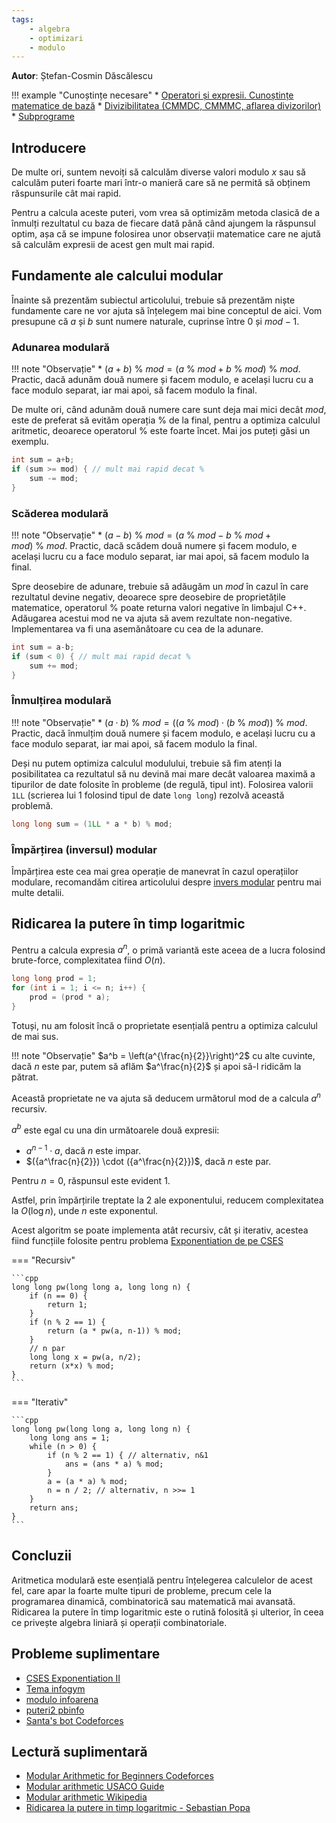 ```yaml
---
tags:
    - algebra
    - optimizari
    - modulo
---
```


**Autor**: Ștefan-Cosmin Dăscălescu

!!! example "Cunoștințe necesare"
    * [Operatori și expresii. Cunoștințe matematice de bază](https://edu.roalgo.ro/cppintro/basic-math/)
    * [Divizibilitatea (CMMDC, CMMMC, aflarea divizorilor)](https://edu.roalgo.ro/usor/divisibility/)
    * [Subprograme](https://edu.roalgo.ro/cppintro/functions/)

## Introducere

De multe ori, suntem nevoiți să calculăm diverse valori modulo $x$ sau să calculăm puteri foarte mari într-o manieră care să ne permită să obținem răspunsurile cât mai rapid. 

Pentru a calcula aceste puteri, vom vrea să optimizăm metoda clasică de a înmulți rezultatul cu baza de fiecare dată până când ajungem la răspunsul optim, așa că se impune folosirea unor observații matematice care ne ajută să calculăm expresii de acest gen mult mai rapid. 

## Fundamente ale calcului modular

Înainte să prezentăm subiectul articolului, trebuie să prezentăm niște fundamente care ne vor ajuta să înțelegem mai bine conceptul de aici. Vom presupune că $a$ și $b$ sunt numere naturale, cuprinse între $0$ și $mod - 1$.

### Adunarea modulară 

!!! note "Observație"
    * $(a + b)\ \% \ mod = (a \ \% \ mod + b \ \% \ mod) \ \% \ mod$. Practic, dacă adunăm două numere și facem modulo, e același lucru cu a face modulo separat, iar mai apoi, să facem modulo la final. 

De multe ori, când adunăm două numere care sunt deja mai mici decât $mod$, este de preferat să evităm operația $\%$ de la final, pentru a optimiza calculul aritmetic, deoarece operatorul $\%$ este foarte încet. Mai jos puteți găsi un exemplu. 

```cpp
int sum = a+b;
if (sum >= mod) { // mult mai rapid decat %
    sum -= mod;
}
```

### Scăderea modulară 

!!! note "Observație"
    * $(a - b)\ \% \ mod = (a\ \% \ mod - b \ \% \ mod + mod) \ \% \ mod$. Practic, dacă scădem două numere și facem modulo, e același lucru cu a face modulo separat, iar mai apoi, să facem modulo la final. 
    
Spre deosebire de adunare, trebuie să adăugăm un $mod$ în cazul în care rezultatul devine negativ, deoarece spre deosebire de proprietățile matematice, operatorul $\%$ poate returna valori negative în limbajul C++. Adăugarea acestui mod ne va ajuta să avem rezultate non-negative. Implementarea va fi una asemănătoare cu cea de la adunare.

```cpp
int sum = a-b;
if (sum < 0) { // mult mai rapid decat %
    sum += mod;
}
```

### Înmulțirea modulară 

!!! note "Observație"
    * $(a \cdot b)\ \% \ mod = ((a \ \% \ mod) \cdot (b \ \% \ mod)) \ \% \ mod$. Practic, dacă înmulțim două numere și facem modulo, e același lucru cu a face modulo separat, iar mai apoi, să facem modulo la final. 
    
Deși nu putem optimiza calculul modulului, trebuie să fim atenți la posibilitatea ca rezultatul să nu devină mai mare decât valoarea maximă a tipurilor de date folosite în probleme (de regulă, tipul int). Folosirea valorii `1LL` (scrierea lui $1$ folosind tipul de date `long long`) rezolvă această problemă.

```cpp
long long sum = (1LL * a * b) % mod;
```

### Împărțirea (inversul) modular 

Împărțirea este cea mai grea operație de manevrat în cazul operațiilor modulare, recomandăm citirea articolului despre [invers modular](./modular-inverse.md) pentru mai multe detalii.

## Ridicarea la putere în timp logaritmic

Pentru a calcula expresia $a^n$, o primă variantă este aceea de a lucra folosind brute-force, complexitatea fiind $O(n)$.

```cpp
long long prod = 1;
for (int i = 1; i <= n; i++) {
    prod = (prod * a);
}
```

Totuși, nu am folosit încă o proprietate esențială pentru a optimiza calculul de mai sus.

!!! note "Observație"
    $a^b = \left(a^{\frac{n}{2}}\right)^2$ cu alte cuvinte, dacă $n$ este par, putem să aflăm $a^\frac{n}{2}$ și apoi să-l ridicăm la pătrat. 

Această proprietate ne va ajuta să deducem următorul mod de a calcula $a^n$ recursiv. 

$a^b$ este egal cu una din următoarele două expresii:

* $a^{n-1} \cdot a$, dacă $n$ este impar.
* $({a^\frac{n}{2}}) \cdot ({a^\frac{n}{2}})$, dacă $n$ este par.

Pentru $n = 0$, răspunsul este evident $1$. 

Astfel, prin împărțirile treptate la $2$ ale exponentului, reducem complexitatea la $O(\log n)$, unde $n$ este exponentul.

Acest algoritm se poate implementa atât recursiv, cât și iterativ, acestea fiind funcțiile folosite pentru problema [Exponentiation de pe CSES](https://cses.fi/problemset/task/1095/)

=== "Recursiv"

    ```cpp
    long long pw(long long a, long long n) {
        if (n == 0) {
            return 1;
        }
        if (n % 2 == 1) {
            return (a * pw(a, n-1)) % mod;
        }
        // n par
        long long x = pw(a, n/2);
        return (x*x) % mod;
    }
    ```

=== "Iterativ"

    ```cpp
    long long pw(long long a, long long n) {
        long long ans = 1;
        while (n > 0) {
            if (n % 2 == 1) { // alternativ, n&1
                ans = (ans * a) % mod;
            }
            a = (a * a) % mod;
            n = n / 2; // alternativ, n >>= 1
        }
        return ans;
    }
    ```

## Concluzii

Aritmetica modulară este esențială pentru înțelegerea calculelor de acest fel, care apar la foarte multe tipuri de probleme, precum cele la programarea dinamică, combinatorică sau matematică mai avansată. Ridicarea la putere în timp logaritmic este o rutină folosită și ulterior, în ceea ce privește algebra liniară și operații combinatoriale.

## Probleme suplimentare 

* [CSES Exponentiation II](https://cses.fi/problemset/task/1712)
* [Tema infogym](https://events.info.uaic.ro/infogim/2015/lectii/6/614.pdf)
* [modulo infoarena](https://www.infoarena.ro/problema/modulo)
* [puteri2 pbinfo](https://www.pbinfo.ro/probleme/843/puteri2)
* [Santa's bot Codeforces](https://codeforces.com/contest/1279/problem/D)

## Lectură suplimentară

* [Modular Arithmetic for Beginners Codeforces](https://codeforces.com/blog/entry/72527)
* [Modular arithmetic USACO Guide](https://usaco.guide/gold/modular?lang=cpp)
* [Modular arithmetic Wikipedia](https://en.wikipedia.org/wiki/Modular_arithmetic)
* [Ridicarea la putere in timp logaritmic - Sebastian Popa](https://vasiluta.ro/sebi/lgput)

